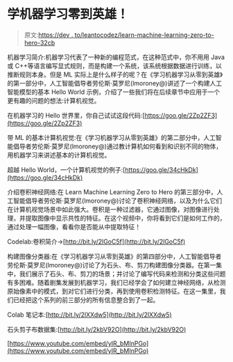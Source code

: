 # 学机器学习零到英雄！

> 原文:[https://dev . to/leantocodez/learn-machine-learning-zero-to-hero-32cb](https://dev.to/learntocodez/learn-machine-learning-zero-to-hero-32cb)

机器学习简介:机器学习代表了一种新的编程范式，在这种范式中，你不用用 Java 或 C++等语言编写显式规则，而是构建一个系统，该系统根据数据进行训练，以推断规则本身。但是 ML 实际上是什么样子的呢？在《学习机器学习从零到英雄》的第一部分中，人工智能倡导者劳伦斯·莫罗尼(lmoroney@)讲述了一个构建人工智能模型的基本 Hello World 示例，介绍了一些我们将在后续章节中应用于一个更有趣的问题的想法:计算机视觉。

在机器学习的 Hello 世界里，你自己试试这段代码:[https://goo.gle/2Zp2ZF3](https://goo.gle/2Zp2ZF3)

带 ML 的基本计算机视觉:在《学习机器学习从零到英雄》的第二部分中，人工智能倡导者劳伦斯·莫罗尼(lmoroney@)通过教计算机如何看到和识别不同的物体，用机器学习来讲述基本的计算机视觉。

超越 Hello World，一个计算机视觉的例子:[https://goo.gle/34cHkDk](https://goo.gle/34cHkDk)

介绍卷积神经网络:在 Learn Machine Learning Zero to Hero 的第三部分中，人工智能倡导者劳伦斯·莫罗尼(lmoroney@)讨论了卷积神经网络，以及为什么它们在计算机视觉场景中如此强大。卷积是一种过滤器，它通过图像，对图像进行处理，并提取图像中显示共性的特征。在这个视频中，你将看到它们是如何工作的，通过处理一幅图像，看看你是否能从中提取特征！

Codelab:卷积简介→[http://bit.ly/2lGoC5f](http://bit.ly/2lGoC5f)

构建图像分类器:在《学习机器学习从零到英雄》的第四部分中，人工智能倡导者劳伦斯·莫罗尼(lmoroney@)讨论了为石头、布、剪刀构建图像分类器。在第一集中，我们展示了石头、布、剪刀的场景；并讨论了编写代码来检测和分类这些问题有多困难。随着剧集发展到机器学习，我们已经学会了如何建立神经网络，从检测原始像素中的模式，到对它们进行分类，再到使用卷积检测特征。在这一集里，我们已经把这个系列的前三部分的所有信息整合到了一起。

Colab 笔记本:[http://bit.ly/2lXXdw5](http://bit.ly/2lXXdw5)

石头剪子布数据集:[http://bit.ly/2kbV92O](http://bit.ly/2kbV92O)

[https://www.youtube.com/embed/yIR_bMInPGo](https://www.youtube.com/embed/yIR_bMInPGo)